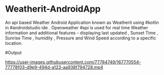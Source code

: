 # Weatherit-AndroidApp
  An api based Weather Android Application known as Weatherit using #kotlin in #androidstudio ide . 
    Openweather #api is used for real time Weather information and additional features - 
    displaying last updated , Sunset Time , Sunrise Time , humidity , 
    Pressure and Wind Speed according to a specific location.
 
 #Output
 

https://user-images.githubusercontent.com/77784749/167770554-77778f03-d9e9-494d-a123-aa938f794728.mp4


